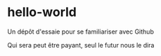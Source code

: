 # hello-world
Un dépôt d'essaie pour se familiariser avec Github

Qui sera peut  être payant, seul le futur nous le dira
